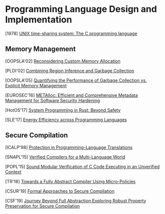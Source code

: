 # Programming Language Design and Implementation

[1978] [UNIX time-sharing system: The C programming
language](https://ieeexplore.ieee.org/stamp/stamp.jsp?tp=&arnumber=6770408)

## Memory Management

[OOPSLA'02] [Reconsidering Custom Memory
Allocation](https://people.cs.umass.edu/~emery/pubs/berger-oopsla2002.pdf)

[PLDI'02] [Combining Region Inference and Garbage 
Collection](https://www.researchgate.net/publication/314828995_Combining_region_inference_and_garbage_collection)

[OOPSLA'05] [Quantifying the Performance of Garbage Collection vs. Explicit
Memory Management](https://people.cs.umass.edu/~emery/pubs/gcvsmalloc.pdf)

[EUROSEC'16] [METAlloc: Efficient and Comprehensive Metadata Management for
Software Security
Hardening](https://www.cs.vu.nl/~giuffrida/papers/eurosec-2016.pdf)

[HotOS'17] [System Programming in Rust: Beyond
Safety](https://www.ics.uci.edu/~aburtsev/doc/crust-hotos17.pdf)

[SLE'17] [Energy Efficiency across Programming
Languages](https://greenlab.di.uminho.pt/wp-content/uploads/2017/09/paperSLE.pdf)


## Secure Compilation
[ICALP'98] [Protection in Programming-Language
Translations](https://www.hpl.hp.com/techreports/Compaq-DEC/SRC-RR-154.pdf)

[SNAPL'15] [Verified Compilers for a Multi-Language
World](https://drops.dagstuhl.de/opus/volltexte/2015/5013/pdf/3.pdf)

[POPL'15] [Sound Modular Verification of C Code Executing in an Unverified
Context](https://lirias.kuleuven.be/retrieve/290977)

[TR'18] [Towards a Fully Abstract Compiler Using
Micro-Policies](https://arxiv.org/pdf/1510.00697.pdf)

[CSUR'19] [Formal Approaches to Secure
Compilation](http://theory.stanford.edu/~mp/mp/Publications_files/main-full.pdf)

[CSF'19] [Journey Beyond Full Abstraction Exploring Robust Property Preservation
for Secure
Compilation](https://theory.stanford.edu/~mp/mp/Publications_files/rc.pdf)
